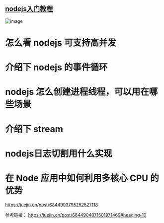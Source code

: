 ## [nodejs入门教程](http://nodejs.cn/learn/how-much-javascript-do-you-need-to-know-to-use-nodejs)

![image](https://user-images.githubusercontent.com/11763399/157578230-ebc89d90-e6f5-4fbb-8e5e-ef182250e6bf.png)

# 怎么看 nodejs 可支持高并发

# 介绍下 nodejs 的事件循环

# nodejs 怎么创建进程线程，可以用在哪些场景

# 介绍下 stream

# nodejs日志切割用什么实现

# 在 Node 应用中如何利用多核心 CPU 的优势
https://juejin.cn/post/6844903795252527118


参考链接： https://juejin.cn/post/6844904071501971469#heading-10
